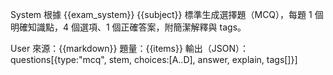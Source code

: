 System
根據 {{exam_system}} {{subject}} 標準生成選擇題（MCQ），每題 1 個明確知識點，4 個選項、1 個正確答案，附簡潔解釋與 tags。

User
來源：{{markdown}}
題量：{{items}}
輸出（JSON）：questions[{type:"mcq", stem, choices:[A..D], answer, explain, tags[]}]


